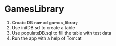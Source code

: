 # GamesLibrary
1. Create DB named games_library
2. Use initDB.sql to create a table
3. Use populateDB.sql to fill the table with test data
4. Run the app with a help of Tomcat
